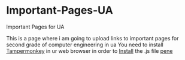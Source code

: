 # Important-Pages-UA
Important Pages for UA

This is a page where i am going to upload links to important pages for second grade of computer engineering in ua
You need to install [Tampermonkey](https://www.tampermonkey.net/) in ur web browser in order to [Install](https://github.com/samuel2793/Important-Pages-UA/releases) the .js file
[pene](https://www.youtube.com/watch?v=dQw4w9WgXcQ)
